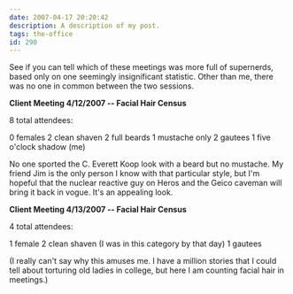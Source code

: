 ```yaml
---
date: 2007-04-17 20:20:42
description: A description of my post.
tags: the-office
id: 290
---
```

See if you can tell which of these meetings was more full of supernerds, based only on one seemingly insignificant statistic.  Other than me, there was no one in common between the two sessions.

<b>Client Meeting 4/12/2007 -- Facial Hair Census</b>

8 total attendees:
<!--more-->
0 females
2 clean shaven
2 full beards
1 mustache only
2 gautees
1 five o'clock shadow (me)

No one sported the C. Everett Koop look with a beard but no mustache.  My friend Jim is the only person I know with that particular style, but I'm hopeful that the nuclear reactive guy on Heros and the Geico caveman will bring it back in vogue.  It's an appealing look.

<b>Client Meeting 4/13/2007 -- Facial Hair Census</b>

4 total attendees:

1 female
2 clean shaven (I was in this category by that day)
1 gautees

(I really can't say why this amuses me.  I have a million stories that I could tell about torturing old ladies in college, but here I am counting facial hair in meetings.)
